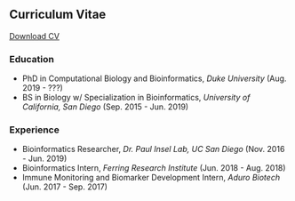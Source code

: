 ## Curriculum Vitae

[Download CV](https://kmoyung.github.io/CV_KevinMoyung.pdf)


### Education
- PhD in Computational Biology and Bioinformatics, *Duke University* (Aug. 2019 - ???)  
- BS in Biology w/ Specialization in Bioinformatics, *University of California, San Diego* (Sep. 2015 - Jun. 2019)

### Experience
- Bioinformatics Researcher, *Dr. Paul Insel Lab, UC San Diego* (Nov. 2016 - Jun. 2019)
- Bioinformatics Intern, *Ferring Research Institute* (Jun. 2018 - Aug. 2018)
- Immune Monitoring and Biomarker Development Intern, *Aduro Biotech* (Jun. 2017 - Sep. 2017)
